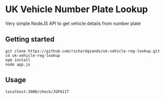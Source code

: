 # UK Vehicle Number Plate Lookup

  Very simple NodeJS API to get vehicle details from number plate

## Getting started

```
git clone https://github.com/richardgsands/uk-vehicle-reg-lookup.git
cd uk-vehicle-reg-lookup
npm install
node app.js
```

## Usage

```
localhost:3000/check/JGP411T
```